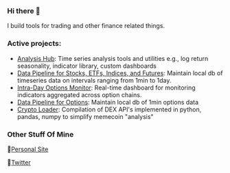 ### Hi there 👋

I build tools for trading and other finance related things. 

### Active projects: 
- [Analysis Hub](https://github.com/doomed51/analysis): Time series analysis tools and utilities e.g., log return seasonality, indicator library, custom dashboards
- [Data Pipeline for Stocks, ETFs, Indices, and Futures](https://github.com/doomed51/saveHistoricalData): Maintain local db of timeseries data on intervals ranging from 1min to 1day. 
- [Intra-Day Options Monitor](https://github.com/doomed51/optionsMonitor): Real-time dashboard for monitoring indicators aggregated across option chains. 
- [Data Pipeline for Options](https://github.com/doomed51/optionsDataManager): Maintain local db of 1min options data
- [Crypto Loader](https://github.com/doomed51/cryptoLoader): Compilation of DEX API's implemented in python, pandas, numpy to simplify memecoin "analysis"  

### Other Stuff Of Mine 
🌱[Personal Site](https://rachitshankar.com/)

💬[Twitter](https://twitter.com/inSenCite)

<!--
**doomed51/doomed51** is a ✨ _special_ ✨ repository because its `README.md` (this file) appears on your GitHub profile.

Here are some ideas to get you started:

- 🔭 I’m currently working on ...
- 🌱 I’m currently learning ...
- 👯 I’m looking to collaborate on ...
- 🤔 I’m looking for help with ...
- 💬 Ask me about ...
- 📫 How to reach me: ...
- 😄 Pronouns: ...
- ⚡ Fun fact: ...
-->
